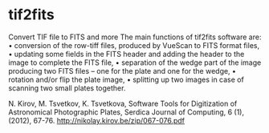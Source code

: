 tif2fits
========

Convert TIF file to FITS and more
The main functions of tif2fits software are:
• conversion of the row-tiff files, produced by VueScan to FITS format files,
•	updating some fields in the FITS header and adding the header to the image to complete the FITS file,
•	separation of the wedge part of the image producing two FITS files – one for the plate and one for the wedge,
•	rotation and/or flip the plate image,
•	splitting up two images in case of scanning two small plates together.

N. Kirov, M. Tsvetkov, K. Tsvetkova, Software Tools for Digitization of Astronomical Photographic Plates, Serdica Journal of Computing, 6 (1), (2012), 67-76.
http://nikolay.kirov.be/zip/067-076.pdf
